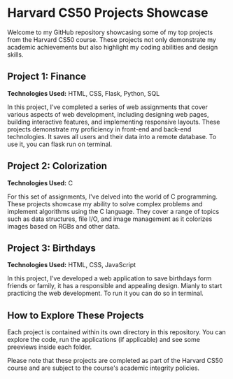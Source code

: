 # Harvard CS50 Projects Showcase

Welcome to my GitHub repository showcasing some of my top projects from the Harvard CS50 course. These projects not only demonstrate my academic achievements but also highlight my coding abilities and design skills.

## Project 1: Finance

**Technologies Used:** HTML, CSS, Flask, Python, SQL

In this project, I've completed a series of web assignments that cover various aspects of web development, including designing web pages, building interactive features, and implementing responsive layouts. These projects demonstrate my proficiency in front-end and back-end technologies. It saves all users and their data into a remote database. To use it, you can flask run on terminal.


## Project 2: Colorization

**Technologies Used:** C

For this set of assignments, I've delved into the world of C programming. These projects showcase my ability to solve complex problems and implement algorithms using the C language. They cover a range of topics such as data structures, file I/O, and image management as it colorizes images based on RGBs and other data. 


## Project 3: Birthdays

**Technologies Used:** HTML, CSS, JavaScript

In this project, I've developed a web application to save birthdays form friends or family, it has a responsible and appealing design. Mianly to start practicing the web development. To run it you can do so in terminal. 


## How to Explore These Projects

Each project is contained within its own directory in this repository. You can explore the code, run the applications (if applicable) and see some preeviews inside each folder.

Please note that these projects are completed as part of the Harvard CS50 course and are subject to the course's academic integrity policies.

